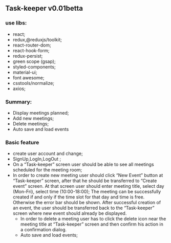 ## Task-keeper v0.01betta

### use libs:

- react;
- redux,@reduxjs/toolkit;
- react-router-dom;
- react-hook-form;
- redux-persist;
- green scope (gsap);
- styled-components;
- material-ui;
- font awesome;
- csstools/normalize;
- axios;

### Summary:

- Display meetings planned;
- Add new meetings;
- Delete meetings;
- Auto save and load events

### Basic feature

- create user account and change;
- SignUp,LogIn,LogOut ;
- On a “Task-keeper” screen user should be able to see all meetings scheduled
  for the meeting room;
- In order to create new meeting user should click “New Event” button at
  “Task-keeper” screen, after that he should be transferred to “Create event”
  screen. At that screen user should enter meeting title, select day (Mon-Fri),
  select time (10:00-18:00); The meeting can be successfully created if and only
  if the time slot for that day and time is free. Otherwise the error bar should
  be shown. After successful creation of an event, the user should be
  transferred back to the “Task-keeper” screen where new event should already be
  displayed.
  - In order to delete a meeting user has to click the delete icon near the
    meeting title at “Task-keeper” screen and then confirm his action in a
    confirmation dialog.
  - Auto save and load events;
